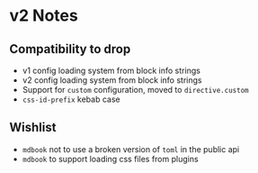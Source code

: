 # v2 Notes

## Compatibility to drop

- v1 config loading system from block info strings
- v2 config loading system from block info strings
- Support for `custom` configuration, moved to `directive.custom`
- `css-id-prefix` kebab case

## Wishlist

- `mdbook` not to use a broken version of `toml` in the public api
- `mdbook` to support loading css files from plugins
